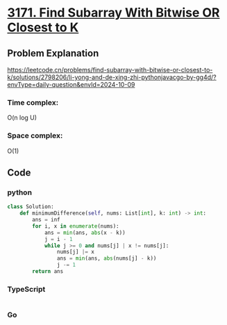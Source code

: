 # [3171. Find Subarray With Bitwise OR Closest to K](https://leetcode.cn/problems/find-subarray-with-bitwise-or-closest-to-k/description/?envType=daily-question&envId=2024-10-09)

## Problem Explanation
https://leetcode.cn/problems/find-subarray-with-bitwise-or-closest-to-k/solutions/2798206/li-yong-and-de-xing-zhi-pythonjavacgo-by-gg4d/?envType=daily-question&envId=2024-10-09
### Time complex:
O(n log U)
### Space complex:
O(1)
## Code

### python
```python
class Solution:
    def minimumDifference(self, nums: List[int], k: int) -> int:
        ans = inf
        for i, x in enumerate(nums):
            ans = min(ans, abs(x - k))
            j = i - 1
            while j >= 0 and nums[j] | x != nums[j]:
                nums[j] |= x
                ans = min(ans, abs(nums[j] - k))
                j -= 1
        return ans

```

### TypeScript
```TypeScript


```

### Go
```go
```